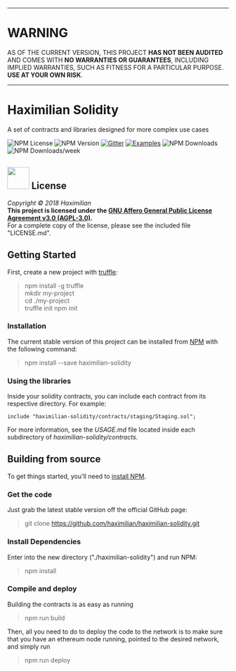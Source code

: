 ----

# WARNING

AS OF THE CURRENT VERSION, THIS PROJECT **HAS NOT BEEN AUDITED** AND COMES WITH **NO WARRANTIES OR GUARANTEES**, INCLUDING IMPLIED WARRANTIES, SUCH AS FITNESS FOR A PARTICULAR PURPOSE. **USE AT YOUR OWN RISK**.

----

# Haximilian Solidity
A set of contracts and libraries designed for more complex use cases


![NPM License](https://img.shields.io/npm/l/haximilian-solidity.svg)
![NPM Version](https://img.shields.io/npm/v/haximilian-solidity.svg)
[![Gitter](https://badges.gitter.im/Join%20Chat.svg)](https://gitter.im/haximilian-solidity?utm_source=badge&utm_medium=badge&utm_campaign=pr-badge&utm_content=badge)
[![Examples](https://www.libhive.com/providers/npm/packages/haximilian-solidity/examples/badge.svg)](https://www.libhive.com/providers/npm/packages/haximilian-solidity)
![NPM Downloads](https://img.shields.io/npm/dt/haximilian-solidity.svg)
![NPM Downloads/week](https://img.shields.io/npm/dw/haximilian-solidity.svg)

## [<img src="https://opensource.org/files/osi_symbol.png" width="50">](https://opensource.org/licenses/AGPL-3.0) License
*Copyright &copy; 2018 Haximilian*<br/>
**This project is licensed under the [GNU Affero General Public License Agreement v3.0 (AGPL-3.0)](https://opensource.org/licenses/AGPL-3.0).**<br>
For a complete copy of the license, please see the included file "LICENSE.md".

## Getting Started
First, create a new project with [truffle](http://truffleframework.com/):

> npm install -g truffle<br/>
> mkdir my-project<br/>
> cd ./my-project<br/>
> truffle init
> npm init

### Installation
The current stable version of this project can be installed from [NPM](https://www.npmjs.com/package/haximilian-solidity) with the following command:

> npm install --save haximilian-solidity

### Using the libraries
Inside your solidity contracts, you can include each contract from its respective directory. For example:
```solidity
include "haximilian-solidity/contracts/staging/Staging.sol";
```
For more information, see the *USAGE.md* file located inside each subdirectory of *haximilian-solidity/contracts*.

## Building from source
To get things started, you'll need to [install NPM](https://docs.npmjs.com/getting-started/installing-node#install-npm--manage-npm-versions).

### Get the code
Just grab the latest stable version off the official GitHub page:
> git clone https://github.com/haximilian/haximilian-solidity.git

### Install Dependencies
Enter into the new directory ("./haximilian-solidity") and run NPM:
> npm install

### Compile and deploy
Building the contracts is as easy as running
> npm run build

Then, all you need to do to deploy the code to the network is to make sure that you have an ethereum node running, pointed to the desired network, and simply run
> npm run deploy
